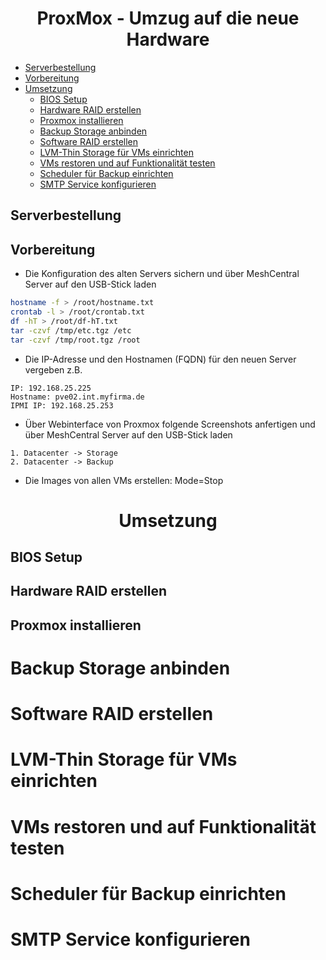 <h1 align="center">ProxMox - Umzug auf die neue Hardware</h1>

- [Serverbestellung](#serverbestellung)
- [Vorbereitung](#vorbereitung)
- [Umsetzung](#umsetzung)
  - [BIOS Setup](#bios-setup)
  - [Hardware RAID erstellen](#hardware-raid-erstellen)
  - [Proxmox installieren](#proxmox-installieren)
  - [Backup Storage anbinden](#backup-storage-anbinden)
  - [Software RAID erstellen](#)
  - [LVM-Thin Storage für VMs einrichten](#)
  - [VMs restoren und auf Funktionalität testen](#)
  - [Scheduler für Backup einrichten](#scheduler-für-backup-einrichten)
  - [SMTP Service konfigurieren](#smtp-service-konfigurieren)

## Serverbestellung

## Vorbereitung
- Die Konfiguration des alten Servers sichern und über MeshCentral Server auf den USB-Stick laden

```bash
hostname -f > /root/hostname.txt
crontab -l > /root/crontab.txt
df -hT > /root/df-hT.txt
tar -czvf /tmp/etc.tgz /etc
tar -czvf /tmp/root.tgz /root
```

- Die IP-Adresse und den Hostnamen (FQDN) für den neuen Server vergeben z.B.

```
IP: 192.168.25.225
Hostname: pve02.int.myfirma.de
IPMI IP: 192.168.25.253
```
- Über Webinterface von Proxmox folgende Screenshots anfertigen und über MeshCentral Server auf den USB-Stick laden

```
1. Datacenter -> Storage
2. Datacenter -> Backup 
```
- Die Images von allen VMs erstellen: Mode=Stop 

<h1 align="center">Umsetzung</h1>

## BIOS Setup

## Hardware RAID erstellen

## Proxmox installieren

# Backup Storage anbinden

# Software RAID erstellen

# LVM-Thin Storage für VMs einrichten

# VMs restoren und auf Funktionalität testen 

# Scheduler für Backup einrichten

# SMTP Service konfigurieren

